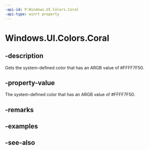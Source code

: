 ```yaml
---
-api-id: P:Windows.UI.Colors.Coral
-api-type: winrt property
---
```


<!-- Property syntax
public Windows.UI.Color Coral { get; }
-->

# Windows.UI.Colors.Coral

## -description

Gets the system-defined color that has an ARGB value of #FFFF7F50.



## -property-value

The system-defined color that has an ARGB value of #FFFF7F50.

## -remarks

## -examples

## -see-also
